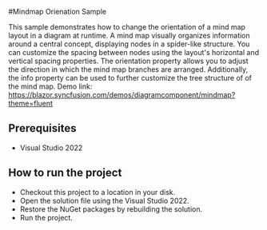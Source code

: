 #Mindmap Orienation Sample

This sample demonstrates how to change the orientation of a mind map layout in a diagram at runtime. A mind map visually organizes information around a central concept, displaying nodes in a spider-like structure. You can customize the spacing between nodes using the layout's horizontal and vertical spacing properties. The orientation property allows you to adjust the direction in which the mind map branches are arranged. Additionally, the info property can be used to further customize the tree structure of
of the mind map.
Demo link:
https://blazor.syncfusion.com/demos/diagramcomponent/mindmap?theme=fluent

## Prerequisites

* Visual Studio 2022

## How to run the project

* Checkout this project to a location in your disk.
* Open the solution file using the Visual Studio 2022.
* Restore the NuGet packages by rebuilding the solution.
* Run the project.
